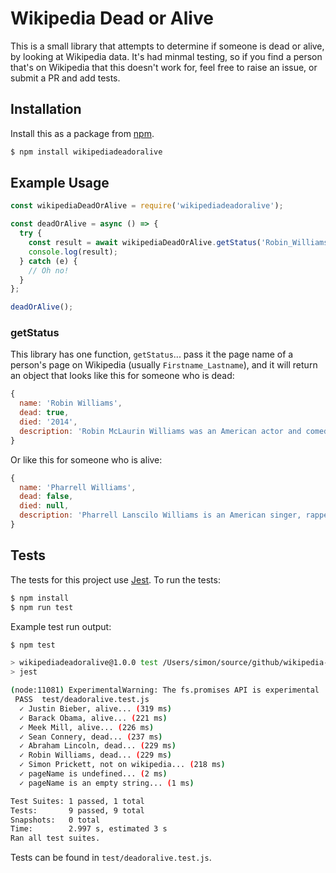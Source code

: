 # Wikipedia Dead or Alive

This is a small library that attempts to determine if someone is dead or alive, by looking at Wikipedia data.  It's had minmal testing, so if you find a person that's on Wikipedia that this doesn't work for, feel free to raise an issue, or submit a PR and add tests.

## Installation

Install this as a package from [npm](https://www.npmjs.com/package/wikipediadeadoralive).

```bash
$ npm install wikipediadeadoralive
```

## Example Usage

```javascript
const wikipediaDeadOrAlive = require('wikipediadeadoralive');

const deadOrAlive = async () => {
  try {
    const result = await wikipediaDeadOrAlive.getStatus('Robin_Williams');
    console.log(result);
  } catch (e) {
    // Oh no!
  }
};

deadOrAlive();
```

### getStatus

This library has one function, `getStatus`... pass it the page name of a person's page on Wikipedia (usually `Firstname_Lastname`), and it will return an object that looks like this for someone who is dead:

```javascript
{ 
  name: 'Robin Williams',
  dead: true,
  died: '2014',
  description: 'Robin McLaurin Williams was an American actor and comedian.'
}
```

Or like this for someone who is alive:

```javascript
{ 
  name: 'Pharrell Williams',
  dead: false,
  died: null,
  description: 'Pharrell Lanscilo Williams is an American singer, rapper, songwriter, record producer, fashion designer, and entrepreneur.'
}
```

## Tests

The tests for this project use [Jest](https://jestjs.io/).  To run the tests:

```bash
$ npm install
$ npm run test
```

Example test run output:

```bash
$ npm test

> wikipediadeadoralive@1.0.0 test /Users/simon/source/github/wikipedia-dead-or-alive
> jest

(node:11081) ExperimentalWarning: The fs.promises API is experimental
 PASS  test/deadoralive.test.js
  ✓ Justin Bieber, alive... (319 ms)
  ✓ Barack Obama, alive... (221 ms)
  ✓ Meek Mill, alive... (226 ms)
  ✓ Sean Connery, dead... (237 ms)
  ✓ Abraham Lincoln, dead... (229 ms)
  ✓ Robin Williams, dead... (229 ms)
  ✓ Simon Prickett, not on wikipedia... (218 ms)
  ✓ pageName is undefined... (2 ms)
  ✓ pageName is an empty string... (1 ms)

Test Suites: 1 passed, 1 total
Tests:       9 passed, 9 total
Snapshots:   0 total
Time:        2.997 s, estimated 3 s
Ran all test suites.
```

Tests can be found in `test/deadoralive.test.js`.